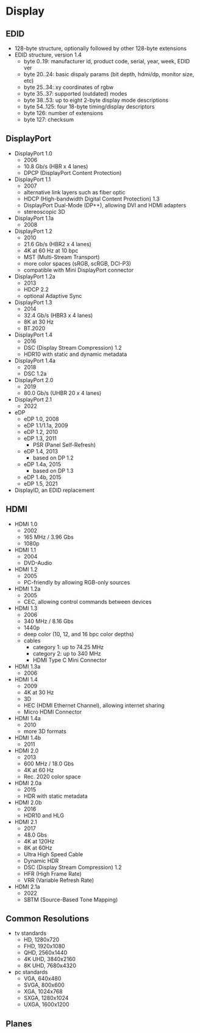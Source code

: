 Display
=======

## EDID

- 128-byte structure, optionally followed by other 128-byte extensions
- EDID structure, version 1.4
  - byte 0..19: manufacturer id, product code, serial, year, week, EDID ver
  - byte 20..24: basic dispaly params (bit depth, hdmi/dp, monitor size, etc)
  - byte 25..34: xy coordinates of rgbw
  - byte 35..37: supported (outdated) modes
  - byte 38..53: up to eight 2-byte display mode descriptions
  - byte 54..125: four 18-byte timing/display descriptors
  - byte 126: number of extensions
  - byte 127: checksum

## DisplayPort

- DisplayPort 1.0
  - 2006
  - 10.8 Gb/s (HBR x 4 lanes)
  - DPCP (DisplayPort Content Protection)
- DisplayPort 1.1
  - 2007
  - alternative link layers such as fiber optic
  - HDCP (High-bandwidth Digital Content Protection) 1.3
  - DisplayPort Dual-Mode (DP++), allowing DVI and HDMI adapters
  - stereoscopic 3D
- DisplayPort 1.1a
  - 2008
- DisplayPort 1.2
  - 2010
  - 21.6 Gb/s (HBR2 x 4 lanes)
  - 4K at 60 Hz at 10 bpc
  - MST (Multi-Stream Transport)
  - more color spaces (sRGB, scRGB, DCI-P3)
  - compatible with Mini DisplayPort connector
- DisplayPort 1.2a
  - 2013
  - HDCP 2.2
  - optional Adaptive Sync
- DisplayPort 1.3
  - 2014
  - 32.4 Gb/s (HBR3 x 4 lanes)
  - 8K at 30 Hz
  - BT.2020
- DisplayPort 1.4
  - 2016
  - DSC (Display Stream Compression) 1.2
  - HDR10 with static and dynamic metadata
- DisplayPort 1.4a
  - 2018
  - DSC 1.2a
- DisplayPort 2.0
  - 2019
  - 80.0 Gb/s (UHBR 20 x 4 lanes)
- DisplayPort 2.1
  - 2022
- eDP
  - eDP 1.0, 2008
  - eDP 1.1/1.1a, 2009
  - eDP 1.2, 2010
  - eDP 1.3, 2011
    - PSR (Panel Self-Refresh)
  - eDP 1.4, 2013
    - based on DP 1.2
  - eDP 1.4a, 2015
    - based on DP 1.3
  - eDP 1.4b, 2015
  - eDP 1.5, 2021
- DisplayID, an EDID replacement

## HDMI

- HDMI 1.0
  - 2002
  - 165 MHz / 3.96 Gbs
  - 1080p
- HDMI 1.1
  - 2004
  - DVD-Audio
- HDMI 1.2
  - 2005
  - PC-friendly by allowing RGB-only sources
- HDMI 1.2a
  - 2005
  - CEC, allowing control commands between devices
- HDMI 1.3
  - 2006
  - 340 MHz / 8.16 Gbs
  - 1440p
  - deep color (10, 12, and 16 bpc color depths)
  - cables
    - category 1: up to 74.25 MHz
    - category 2: up to 340 MHz
    - HDMI Type C Mini Connector
- HDMI 1.3a
  - 2006
- HDMI 1.4
  - 2009
  - 4K at 30 Hz
  - 3D
  - HEC (HDMI Ethernet Channel), allowing internet sharing
  - Micro HDMI Connector
- HDMI 1.4a
  - 2010
  - more 3D formats
- HDMI 1.4b
  - 2011
- HDMI 2.0
  - 2013
  - 600 MHz / 18.0 Gbs
  - 4K at 60 Hz
  - Rec. 2020 color space
- HDMI 2.0a
  - 2015
  - HDR with static metadata
- HDMI 2.0b
  - 2016
  - HDR10 and HLG
- HDMI 2.1
  - 2017
  - 48.0 Gbs
  - 4K at 120Hz
  - 8K at 60Hz
  - Ultra High Speed Cable
  - Dynamic HDR
  - DSC (Display Stream Compression) 1.2
  - HFR (High Frame Rate)
  - VRR (Variable Refresh Rate)
- HDMI 2.1a
  - 2022
  - SBTM (Source-Based Tone Mapping)

## Common Resolutions

- tv standards
  - HD, 1280x720
  - FHD, 1920x1080
  - QHD, 2560x1440
  - 4K UHD, 3840x2160
  - 8K UHD, 7680x4320
- pc standards
  - VGA, 640x480
  - SVGA, 800x600
  - XGA, 1024x768
  - SXGA, 1280x1024
  - UXGA, 1600x1200

## Planes
